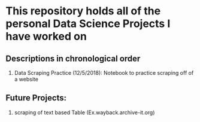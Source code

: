 # This repository holds all of the personal Data Science Projects I have worked on
## Descriptions in chronological order
1. Data Scraping Practice (12/5/2018): Notebook to practice scraping off of a website

## Future Projects:
1. scraping of text based Table (Ex.wayback.archive-it.org)

